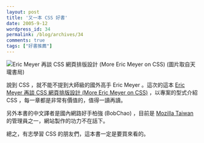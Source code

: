 ```yaml
---
layout: post
title: '又一本 CSS 好書'
date: 2005-9-12
wordpress_id: 34
permalink: /blog/archives/34
comments: true
tags: ["好書推薦"]
---
```


![ Eric Meyer 再談 CSS 網頁排版設計 (More Eric Meyer on CSS) ](http://tlsj.tenlong.com.tw/WebModule/BookSearch/cover/02/9864217828.jpg)
(圖片取自天瓏書局)


說到 CSS ，就不能不提到大師級的國外高手 Eric Meyer 。這次的這本 [Eric Meyer 再談 CSS 網頁排版設計 (More Eric Meyer on CSS)](http://tlsj.tenlong.com.tw/WebModule/BookSearch/bookSearchViewAction.do?isbn=9864217828&amp;sid=27407) ，以專案的型式介紹 CSS ，每一章都是非常有價值的，值得一讀再讀。

另外本書的中文譯者是國內網路好手柏強 (BobChao) ，目前是 [Mozilla Taiwan](http://www.moztw.org) 的管理員之一，網站製作的功力不在話下。

總之，有志學習 CSS 的朋友們，這本書一定是要買來看的。 
